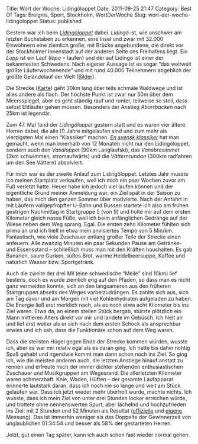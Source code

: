 Title: Wort der Woche: Lidingöloppet
Date: 2011-09-25 21:47
Category: Best Of
Tags: Ereignis, Sport, Stockholm, WortDerWoche
Slug: wort-der-woche-lidingoloppet
Status: published

Gestern war ich beim [*Lidingöloppet*](http://www.lidingoloppet.se/)
dabei. *Lidingö* ist, wie unschwer am letzten Buchstaben zu erkennen,
eine Insel und zwar mit 32.000 Einwohnern eine ziemlich große, mit
Brücke angebundene, die direkt vor der Stockholmer Innenstadt auf der
anderen Seite des Freihafens liegt. Ein *Lopp* ist ein Lauf (*löpa* =
laufen) und der auf Lidingö ist einer der bekanntesten Schwedens. Nach
eigener Aussage ist es sogar “das weltweit größte Läuferwochenende” und
mit rund 40.000 Teilnehmern abgeblich der größte Geländelauf der Welt
([Bilder](http://lopningforalla.se/index.php/loparfoton/lidingoloppet-2011-lordag-del-2)).

Die Strecke
([Karte](http://maps.google.com/maps?q=http:%2F%2Ftmy.se%2Ft%2Flidingoloppet.kml&hl=en&sll=37.0625,-95.677068&sspn=54.357317,114.169922&vpsrc=0&t=h&z=13))
geht 30km lang über teils schmale Waldwege und ist alles andere als
flach. Der höchste Punkt ist zwar nur 50m über dem Meersspiegel, aber es
geht ständig rauf und runter, teilweise so steil, dass selbst Elitläufer
gehen müssen. Besonders der Anstieg *Aborrbacken* nach 25km ist
legendär.

Zum 47. Mal fand der *Lidingöloppet* gestern statt und es waren vier
ältere Herren dabei, die alle (!) Jahre mitgelaufen sind und zum mehr
als vierzigsten Mal einen “Klassiker” machen. [*En svensk
klassiker*](http://www.ensvenskklassiker.se/) hat man gemacht, wenn man
innerhalb von 12 Monaten nicht nur den Lidingöloppet, sondern auch den
*Vasaloppet* (90km Langlaufski), das *Vansbrosimmet* (3km schwimmen,
stromaufwärts) und die *Vätternrundan* (300km radfahren um den See
Vättern) absolviert.

Für mich war es der zweite Anlauf zum Lidingöloppet. Letztes Jahr musste
ich meinen Startplatz verkaufen, weil ich mich ein paar Wochen zuvor am
Fuß verletzt hatte. Heuer habe ich jedoch viel laufen können und der
eigentliche Grund meiner Anmeldung war, ein Ziel spät in der Saison zu
haben, das mich den ganzen Sommer über motivierte. Nach der Anfahrt in
mit Läufern vollgepfropfter U-Bahn und Bussen startete ich also am
frühen gestrigen Nachmittag in Startgruppe 5 (von 9) und holte mir auf
dem ersten Kilometer gleich nasse Füße, weil ich beim anfänglichen
Gedränge auf der Wiese neben dem Weg sprang. Egal. Die ersten zehn
Kilometer fühlten sich prima an und ich hielt in etwa mein anvisiertes
Tempo von 5 Min/km. Fantastisch, wie viele Zuschauer entlang großer
Teile der Strecke einen anfeuern. Alle zwanzig Minuten ein paar Sekunden
Pause am Getränke- und Essensstand – schließlich muss man mit den
Kräften haushalten. Es gab Bananen, saure Gurken, süßes Brot, warme
Heidelbeersuppe, Kaffee und natürlich Wasser bzw. Sportgetränk.

Auch die zweite der drei *Mil* (eine schwedische “Meile” sind 10km) lief
bestens, doch es wurde ziemlich eng auf den Pfaden, so dass man es nicht
ganz vermeiden konnte, sich an den langsameren aus den früheren
Startgruppen abseits des Weges vorbeizudrängen. Es zahlte sich aus, sich
am Tag davor und am Morgen mit viel Kohlenhydraten aufgeladen zu haben.
Die Energie ließ erst merklich nach, als es noch etwa acht Kilometer bis
ins Ziel waren. Etwa da, an einem steilen Stück bergab, stürzte
plötzlich ein Mann mittleren Alters direkt vor mir und landete im
Gebüsch. Ich hielt an und lief erst weiter als er sich nach dem ersten
Schock als ansprechbar erwies und ich sah, dass die Funktionäre schon
auf dem Weg waren.

Dass die steilsten Hügel gegen Ende der Strecke kommen würden, wusste
ich, aber es war mir relativ egal als es daran ging. Ich hatte bis dahin
richtig Spaß gehabt und irgendwie kommt man dann schon noch ins Ziel. So
ging ich, wie die meisten anderen auch, die letzten Anstiege hinauf
anstatt zu rennen und erfreute mich der immer dichter stehenden
enthusiastischen Zuschauer und Musikgruppen am Wegesrand. Die
allerletzten Kilometer waren schmerzhaft. Knie, Waden, Hüften – der
gesamte Laufapparat erinnerte lautstark daran, dass ich noch nie so
lange und weit am Stück gelaufen war. Dass ich jetzt wieder mehr
überholt wurde, machte nichts. Ich wusste, dass ich mein Ziel von unter
drei Stunden locker erreichen würde, und trottete ohne nennenswerten
Spurt, aber lächelnd und hochzufrieden ins Ziel: mit 2 Stunden und 52
Minuten als Resultat
([offizielle](http://neptron.sportstiming.se/Results/IndividualResult.aspx?Id=54326)
und [eigene](http://runkeeper.com/user/sjuttiotre/activity/53515686)
Messung). Das ist immerhin weniger als das Doppelte der Gewinnerzeit von
unglaublichen 01:34:54 und besser als 58% der gestarteten Herren.

Jetzt, gut einen Tag später, kann ich auch schon fast wieder normal
gehen.

